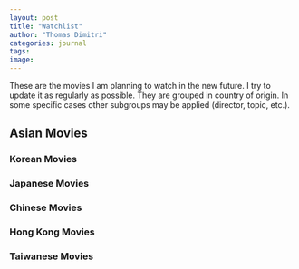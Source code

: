 ```yaml
---
layout: post
title: "Watchlist"
author: "Thomas Dimitri"
categories: journal
tags:
image:
---
```


These are the movies I am planning to watch in the new future. I try to update it as regularly as possible. They are grouped in country of origin. In some specific cases other subgroups may be applied (director, topic, etc.).

## Asian Movies
### Korean Movies



### Japanese Movies


### Chinese Movies


### Hong Kong Movies


### Taiwanese Movies
